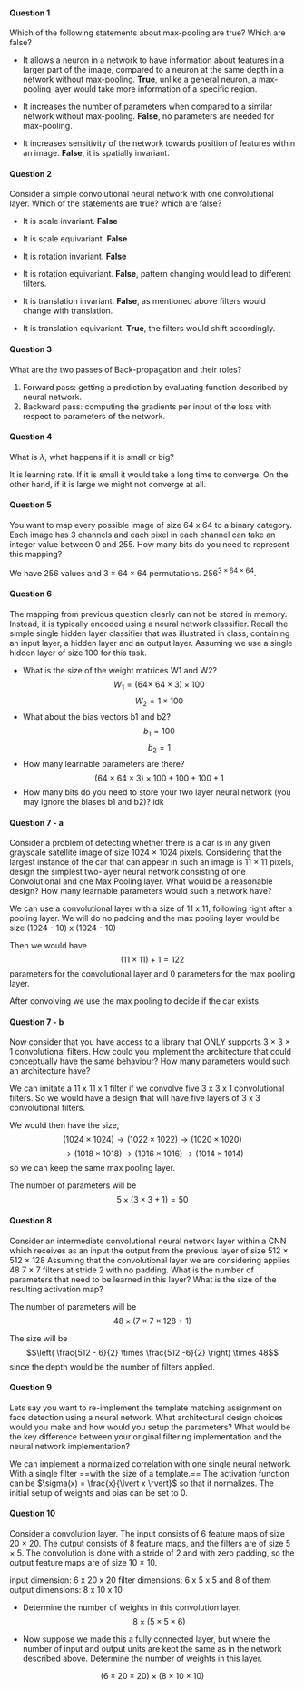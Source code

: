 #### Question 1
Which of the following statements about max-pooling are true? Which are false?

- It allows a neuron in a network to have information about features in a larger part of the image, compared to a neuron at the same depth in a network without max-pooling.
**True**, unlike a general neuron, a max-pooling layer would take more information of a specific region.

- It increases the number of parameters when compared to a similar network without max-pooling.
**False**, no parameters are needed for max-pooling.

- It increases sensitivity of the network towards position of features within an image.
**False**, it is spatially invariant.

#### Question 2
Consider a simple convolutional neural network with one convolutional layer. Which of the statements are true? which are false?

- It is scale invariant.
**False**

- It is scale equivariant.
**False**

- It is rotation invariant.
**False**

- It is rotation equivariant.
**False**, pattern changing would lead to different filters.

- It is translation invariant.
**False**, as mentioned above filters would change with translation.

- It is translation equivariant.
**True**, the filters would shift accordingly.

#### Question 3
What are the two passes of Back-propagation and their roles?

1. Forward pass: getting a prediction by evaluating function described by neural network.
2. Backward pass: computing the gradients per input of the loss with respect to parameters of the network.

#### Question 4
What is $\lambda$, what happens if it is small or big?

It is learning rate. If it is small it would take a long time to converge. On the other hand, if it is large we might not converge at all.

#### Question 5 
You want to map every possible image of size 64 x 64 to a binary category. Each image has 3 channels and each pixel in each channel can take an integer value between 0 and 255. How many bits do you need to represent this mapping?

We have $256$ values and $3 \times 64 \times 64$ permutations. $256^{3 \times 64 \times 64}$.

#### Question 6
The mapping from previous question clearly can not be stored in memory. Instead, it is typically encoded using a neural network classifier. Recall the simple single hidden layer classifier that was illustrated in class, containing an input layer, a hidden layer and an output layer. Assuming we use a single hidden layer of size 100 for this task.  

-  What is the size of the weight matrices W1 and W2?  
$$W_{1}= (64\times \ 64 \times 3)\times 100$$
$$W_{2} = 1 \times 100$$
-  What about the bias vectors b1 and b2?  
$$b_{1} = 100 $$
$$b_{2} = 1$$
- How many learnable parameters are there?  
$$(64 \times 64 \times 3) \times 100 + 100 + 100 + 1$$
-  How many bits do you need to store your two layer neural network (you may ignore the biases b1 and b2)?
idk

#### Question 7 - a
Consider a problem of detecting whether there is a car is in any given grayscale satellite image of size 1024 × 1024 pixels. Considering that the largest instance of the car that can appear in such an image is 11 × 11 pixels, design the simplest two-layer neural network consisting of one Convolutional and one Max Pooling layer. What would be a reasonable design? How many learnable parameters would such a network have?

We can use a convolutional layer with a size of 11 x 11, following right after a pooling layer. We will do no padding and the max pooling layer would be size (1024 - 10) x (1024 - 10)

Then we would have $$(11\times 11) + 1 = 122$$ parameters for the convolutional layer and 0 parameters for the max pooling layer.

After convolving we use the max pooling to decide if the car exists.

#### Question 7 - b
Now consider that you have access to a library that ONLY supports 3 × 3 × 1 convolutional filters. How could you implement the architecture that could conceptually have the same behaviour? How many parameters would such an architecture have?

We can imitate a 11 x 11 x 1 filter if we convolve five 3 x 3 x 1 convolutional filters. So we would have a design that will have five layers of 3 x 3 convolutional filters.

We would then have the size,
$$(1024 \times 1024) \to (1022 \times 1022) \to (1020 \times 1020) $$
$$\to (1018 \times 1018) \to (1016 \times 1016) \to (1014 \times 1014)$$
so we can keep the same max pooling layer.

The number of parameters will be 
$$5 \times (3 \times 3 + 1) = 50$$

#### Question 8
Consider an intermediate convolutional neural network layer within a CNN which receives as an input the output from the previous layer of size 512 × 512 × 128 Assuming that the convolutional layer we are considering applies 48 7 × 7 filters at stride 2 with no padding. What is the number of parameters that need to be learned in this layer? What is the size of the resulting activation map?

The number of parameters will be 
$$48 \times (7 \times 7 \times 128 + 1)$$

The size will be 
$$\left( \frac{512 - 6}{2} \times \frac{512 -6}{2} \right) \times 48$$
since the depth would be the number of filters applied.

#### Question 9
Lets say you want to re-implement the template matching assignment on face detection using a neural network. What architectural design choices would you make and how would you setup the parameters? What would be the key difference between your original filtering implementation and the neural network implementation?  

We can implement a normalized correlation with one single neural network. With a single filter ==with the size of a template.== The activation function can be $\sigma(x) = \frac{x}{\lvert x \rvert}$ so that it normalizes. The initial setup of weights and bias can be set to 0.
#### Question 10
Consider a convolution layer. The input consists of 6 feature maps of size 20 × 20. The output consists of 8 feature maps, and the filters are of size 5 × 5. The convolution is done with a stride of 2 and with zero padding, so the output feature maps are of size 10 × 10. 

input dimension: 6 x 20 x 20
filter dimensions: 6 x 5 x 5 and 8 of them
output dimensions: 8 x 10 x 10

- Determine the number of weights in this convolution layer.
$$8 \times (5 \times 5  \times 6)$$

- Now suppose we made this a fully connected layer, but where the number of input and output units are kept the same as in the network described above. Determine the number of weights in this layer.  

$$(6 \times 20 \times 20) \times (8 \times 10 \times 10)$$
